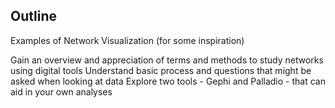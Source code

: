 ## Outline

Examples of Network Visualization (for some inspiration)

Gain an overview and appreciation of terms and methods to study networks using digital tools
Understand basic process and questions that might be asked when looking at data
Explore two tools - Gephi and Palladio - that can aid in your own analyses
